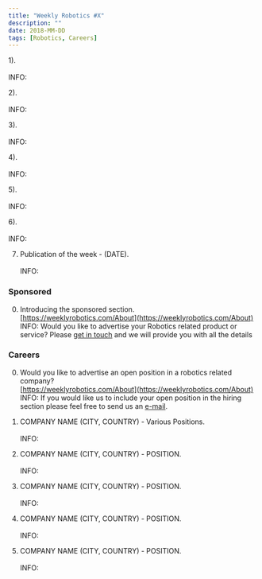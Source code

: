 ```yaml
---
title: "Weekly Robotics #X"
description: ""
date: 2018-MM-DD
tags: [Robotics, Careers]
---
```


1).
<br>[]()<br>
INFO:

2).
<br>[]()<br>
INFO:

3).
<br>[]()<br>
INFO:

4).
<br>[]()<br>
INFO:

5).
<br>[]()<br>
INFO:

6).
<br>[]()<br>
INFO:

7) Publication of the week - (DATE).
<br>[]()<br>
INFO:

### Sponsored

0) Introducing the sponsored section.
<br>[https://weeklyrobotics.com/About](https://weeklyrobotics.com/About)<br>
INFO: Would you like to advertise your Robotics related product or service? Please [get in touch](mailto:contact@weeklyrobotics.com) and we will provide you with all the details


### Careers

0) Would you like to advertise an open position in a robotics related company?
<br>[https://weeklyrobotics.com/About](https://weeklyrobotics.com/About)<br>
INFO: If you would like us to include your open position in the hiring section please feel free to send us an [e-mail](mailto:careers@weeklyrobotics.com).

1) COMPANY NAME (CITY, COUNTRY) - Various Positions.
<br>[]()<br>
INFO:

2) COMPANY NAME (CITY, COUNTRY) - POSITION.
<br>[]()<br>
INFO:

3) COMPANY NAME (CITY, COUNTRY) - POSITION.
<br>[]()<br>
INFO:

4) COMPANY NAME (CITY, COUNTRY) - POSITION.
<br>[]()<br>
INFO:

5) COMPANY NAME (CITY, COUNTRY) - POSITION.
<br>[]()<br>
INFO:

